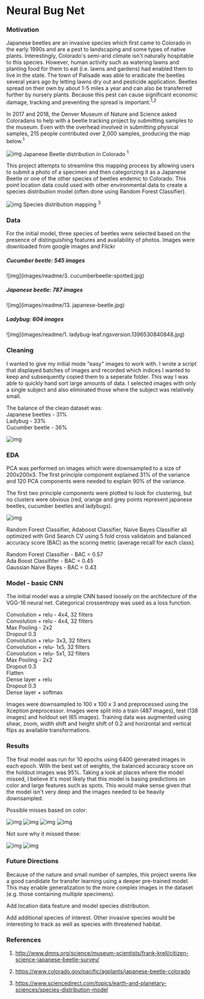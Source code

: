 # Neural Bug Net

### Motivation

Japanese beetles are an invasive species which first came to Colorado in the early 1990s and are a pest to landscaping and some types of native plants. Interestingly, Colorado's semi-arid climate isn't naturally hospitable to this species. However, human activity such as watering lawns and planting food for them to eat (i.e. lawns and gardens) had enabled them to live in the state. The town of Palisade was able to eradicate the beetles several years ago by letting lawns dry out and pesticide application. Beetles spread on their own by about 1-5 miles a year and can also be transferred further by nursery plants. Because this pest can cause significant economic damage, tracking and preventing the spread is important.<sup>1,2</sup>

In 2017 and 2018, the Denver Museum of Nature and Science asked Coloradans to help with a beetle tracking project by submitting samples to the museum. Even with the overhead involved in submitting physical samples, 215 people contributed over 2,000 samples, producing the map below.<sup>1</sup>

![img](images/readme/beetle_distribution.png)
Japanese Beetle distribution in Colorado <sup>1</sup>

This project attempts to streamline this mapping process by allowing users to submit a photo of a specimen and then categorizing it as a Japanese Beetle or one of the other species of beetles endemic to Colorado. This point location data could used with other environmental data to create a species distribution model (often done using Random Forest Classifier).  

![img](images/readme/species_distribution.png)
Species distribution mapping <sup>3</sup>

### Data
For the initial model, three species of beetles were selected based on the presence of distinguishing features and availability of photos. Images were downloaded from google images and Flickr

##### Cucumber beetle: 545 images
![img](images/readme/3. cucumberbeetle-spotted.jpg)

##### Japanese beetle: 787 images
![img](images/readme/13. japanese-beetle.jpg)

##### Ladybug: 604 images
![img](images/readme/1. ladybug-leaf.ngsversion.1396530840848.jpg)


### Cleaning
I wanted to give my initial mode "easy" images to work with. I wrote a script that displayed batches of images and recorded which indices I wanted to keep and subsequently copied them to a seperate folder. This way I was able to quickly hand sort large amounts of data. I selected images with only a single subject and also eliminated those where the subject was relatively small.

The balance of the clean dataset was:  
Japanese beetles - 31%  
Ladybug - 33%  
Cucumber beetle - 36%  

![img](images/readme/image_selection.png)

### EDA
PCA was performed on images which were downsampled to a size of 200x200x3.
The first principle component explained 31% of the variance and 120 PCA components were needed to explain 90% of the variance.

The first two principle components were plotted to look for clustering, but no clusters were obvious (red, orange and grey points represent japanese beetles, cucumber beetles and ladybugs).

![img](images/readme/pca_results.png)

Random Forest Classifier, Adaboost Classifier, Naive Bayes Classifier all optimized with Grid Search CV using 5 fold cross validatoin and balanced accuracy score (BAC) as the scoring metric (average recall for each class).

Random Forest Classifier - BAC = 0.57  
Ada Boost Classififer - BAC = 0.45  
Gaussian Naive Bayes - BAC = 0.43  

### Model - basic CNN
The initial model was a simple CNN based loosely on the architecture of the VGG-16 neural net. Categorical crossentropy was used as a loss function.

Convolution + relu - 4x4, 32 filters  
Convolution + relu - 4x4, 32 filters  
Max Pooling - 2x2  
Dropout 0.3  
Convolution + relu- 3x3, 32 filters  
Convolution + relu- 1x5, 32 filters  
Convolution + relu- 5x1, 32 filters  
Max Pooling - 2x2  
Dropout 0.3  
Flatten  
Dense layer + relu  
Dropout 0.3  
Dense layer + softmax  

Images were downsampled to 100 x 100 x 3 and preprocessed using the Xception preprocessor. Images were split into a train (487 images), test (138 images) and holdout set (65 images). Training data was augmented using shear, zoom, width shift and height shift of 0.2 and horizontal and vertical flips as available transformations.   

### Results

The final model was run for 10 epochs using 6400 generated images in each epoch. With the best set of weights, the balanced accuracy score on the holdout images was 95%.
Taking a look at places where the model missed, I believe it's most likely that this model is basing predictions on color and large features such as spots. This would make sense given that the model isn't very deep and the images needed to be heavily downsampled.

Possible misses based on color:

![img](images/readme/missed3.png)
![img](images/readme/missed4.png)
![img](images/readme/missed5.png)
![img](images/readme/test3.png)

Not sure why it missed these:

![img](images/readme/test2.png)
![img](images/readme/missed1.png)

### Future Directions

Because of the nature and small number of samples, this project seems like a good candidate for transfer learning using a deeper pre-trained model. This may enable generalization to the more complex images in the dataset (e.g. those containing multiple specimens).

Add location data feature and model species distribution.

Add additional species of interest. Other invasive species would be interesting to track as well as species with threatened habitat.

### References
1. http://www.dmns.org/science/museum-scientists/frank-krell/citizen-science-japanese-beetle-survey/

2. https://www.colorado.gov/pacific/agplants/japanese-beetle-colorado

3. https://www.sciencedirect.com/topics/earth-and-planetary-sciences/species-distribution-model
